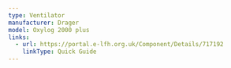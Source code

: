 ```yaml
---
type: Ventilator
manufacturer: Drager
model: Oxylog 2000 plus
links:
  - url: https://portal.e-lfh.org.uk/Component/Details/717192
    linkType: Quick Guide
---
```

